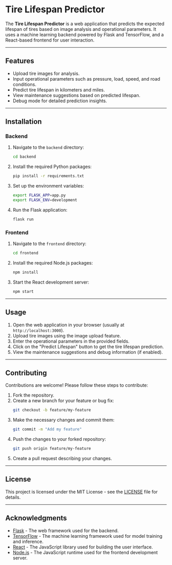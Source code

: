 # Tire Lifespan Predictor

The **Tire Lifespan Predictor** is a web application that predicts the expected lifespan of tires based on image analysis and operational parameters. It uses a machine learning backend powered by Flask and TensorFlow, and a React-based frontend for user interaction.

---

## Features

- Upload tire images for analysis.
- Input operational parameters such as pressure, load, speed, and road conditions.
- Predict tire lifespan in kilometers and miles.
- View maintenance suggestions based on predicted lifespan.
- Debug mode for detailed prediction insights.

---

## Installation

### Backend

1. Navigate to the `backend` directory:
   ```bash
   cd backend
   ```
2. Install the required Python packages:
   ```bash
   pip install -r requirements.txt
   ```
3. Set up the environment variables:
   ```bash
   export FLASK_APP=app.py
   export FLASK_ENV=development
   ```
4. Run the Flask application:
   ```bash
   flask run
   ```

### Frontend

1. Navigate to the `frontend` directory:
   ```bash
   cd frontend
   ```
2. Install the required Node.js packages:
   ```bash
   npm install
   ```
3. Start the React development server:
   ```bash
   npm start
   ```

---

## Usage

1. Open the web application in your browser (usually at `http://localhost:3000`).
2. Upload tire images using the image upload feature.
3. Enter the operational parameters in the provided fields.
4. Click on the "Predict Lifespan" button to get the tire lifespan prediction.
5. View the maintenance suggestions and debug information (if enabled).

---

## Contributing

Contributions are welcome! Please follow these steps to contribute:

1. Fork the repository.
2. Create a new branch for your feature or bug fix:
   ```bash
   git checkout -b feature/my-feature
   ```
3. Make the necessary changes and commit them:
   ```bash
   git commit -m "Add my feature"
   ```
4. Push the changes to your forked repository:
   ```bash
   git push origin feature/my-feature
   ```
5. Create a pull request describing your changes.

---

## License

This project is licensed under the MIT License - see the [LICENSE](LICENSE) file for details.

---

## Acknowledgments

- [Flask](https://flask.palletsprojects.com/) - The web framework used for the backend.
- [TensorFlow](https://www.tensorflow.org/) - The machine learning framework used for model training and inference.
- [React](https://reactjs.org/) - The JavaScript library used for building the user interface.
- [Node.js](https://nodejs.org/) - The JavaScript runtime used for the frontend development server.
